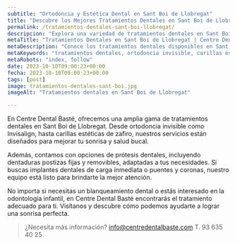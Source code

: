 ```yaml
---
subtitle: "Ortodoncia y Estética Dental en Sant Boi de Llobregat"
title: "Descubre los Mejores Tratamientos Dentales en Sant Boi de Llobregat"
permalink: /tratamientos-dentales-sant-boi-llobregat/
descripcion: "Explora una variedad de tratamientos dentales en Sant Boi de Llobregat, desde ortodoncia invisible hasta carillas estéticas."
metaTitle: "Tratamientos Dentales en Sant Boi de Llobregat | Centre Dental Basté"
metaDescription: "Conoce los tratamientos dentales disponibles en Sant Boi de Llobregat, incluyendo ortodoncia invisible y carillas estéticas."
metaKeywords: "tratamientos dentales, ortodoncia invisible, carillas estéticas, Sant Boi de Llobregat"
metaRobots: "index, follow"
date: 2023-10-10T09:00:23+00:00
fecha: 2023-10-10T09:00:23+00:00
tags: [post]
image: tratamientos-dentales-sant-boi.jpg
imageAlt: "Tratamientos dentales en Sant Boi de Llobregat"

---
```


En Centre Dental Basté, ofrecemos una amplia gama de tratamientos dentales en Sant Boi de Llobregat. Desde ortodoncia invisible como Invisalign, hasta carillas estéticas de zafiro, nuestros servicios están diseñados para mejorar tu sonrisa y salud bucal.

Además, contamos con opciones de prótesis dentales, incluyendo dentaduras postizas fijas y removibles, adaptadas a tus necesidades. Si buscas implantes dentales de carga inmediata o puentes y coronas, nuestro equipo está listo para brindarte la mejor atención.

No importa si necesitas un blanqueamiento dental o estás interesado en la odontología infantil, en Centre Dental Basté encontrarás el tratamiento adecuado para ti. Visítanos y descubre cómo podemos ayudarte a lograr una sonrisa perfecta.

>¿Necesita más información?
>info@centredentalbaste.com
> T. 93 635 40 25